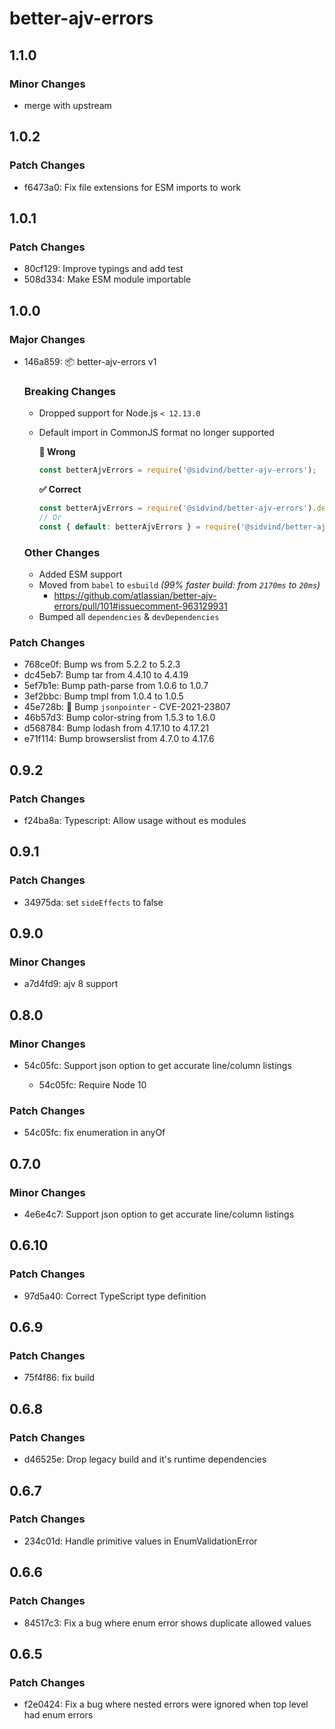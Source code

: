 # better-ajv-errors

## 1.1.0

### Minor Changes

- merge with upstream

## 1.0.2

### Patch Changes

- f6473a0: Fix file extensions for ESM imports to work

## 1.0.1

### Patch Changes

- 80cf129: Improve typings and add test
- 508d334: Make ESM module importable

## 1.0.0

### Major Changes

- 146a859: :package: better-ajv-errors v1

  ### Breaking Changes

  - Dropped support for Node.js `< 12.13.0`
  - Default import in CommonJS format no longer supported

    **:no_entry_sign: Wrong**

    ```js
    const betterAjvErrors = require('@sidvind/better-ajv-errors');
    ```

    **:white_check_mark: Correct**

    ```js
    const betterAjvErrors = require('@sidvind/better-ajv-errors').default;
    // Or
    const { default: betterAjvErrors } = require('@sidvind/better-ajv-errors');
    ```

  ### Other Changes

  - Added ESM support
  - Moved from `babel` to `esbuild` _(99% faster build: from `2170ms` to `20ms`)_
    - https://github.com/atlassian/better-ajv-errors/pull/101#issuecomment-963129931
  - Bumped all `dependencies` & `devDependencies`

### Patch Changes

- 768ce0f: Bump ws from 5.2.2 to 5.2.3
- dc45eb7: Bump tar from 4.4.10 to 4.4.19
- 5ef7b1e: Bump path-parse from 1.0.6 to 1.0.7
- 3ef2bbc: Bump tmpl from 1.0.4 to 1.0.5
- 45e728b: :fire_engine: Bump `jsonpointer` - CVE-2021-23807
- 46b57d3: Bump color-string from 1.5.3 to 1.6.0
- d568784: Bump lodash from 4.17.10 to 4.17.21
- e71f114: Bump browserslist from 4.7.0 to 4.17.6

## 0.9.2

### Patch Changes

- f24ba8a: Typescript: Allow usage without es modules

## 0.9.1

### Patch Changes

- 34975da: set `sideEffects` to false

## 0.9.0

### Minor Changes

- a7d4fd9: ajv 8 support

## 0.8.0

### Minor Changes

- 54c05fc: Support json option to get accurate line/column listings

  - 54c05fc: Require Node 10

### Patch Changes

- 54c05fc: fix enumeration in anyOf

## 0.7.0

### Minor Changes

- 4e6e4c7: Support json option to get accurate line/column listings

## 0.6.10

### Patch Changes

- 97d5a40: Correct TypeScript type definition

## 0.6.9

### Patch Changes

- 75f4f86: fix build

## 0.6.8

### Patch Changes

- d46525e: Drop legacy build and it's runtime dependencies

## 0.6.7

### Patch Changes

- 234c01d: Handle primitive values in EnumValidationError

## 0.6.6

### Patch Changes

- 84517c3: Fix a bug where enum error shows duplicate allowed values

## 0.6.5

### Patch Changes

- f2e0424: Fix a bug where nested errors were ignored when top level had enum errors
